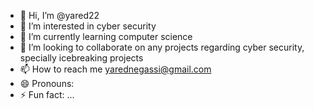 - 👋 Hi, I’m @yared22
- 👀 I’m interested in cyber security
- 🌱 I’m currently learning computer science
- 💞️ I’m looking to collaborate on any projects regarding cyber security, specially icebreaking projects
- 📫 How to reach me yarednegassi@gmail.com
- 😄 Pronouns:
- ⚡ Fun fact: ...

<!---
yared22/yared22 is a ✨ special ✨ repository because its `README.md` (this file) appears on your GitHub profile.
You can click the Preview link to take a look at your changes.
--->
